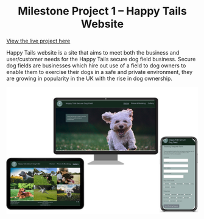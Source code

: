 <h1 align="center">Milestone Project 1 – Happy Tails Website</h1>

[View the live project here](#)

Happy Tails website is a site that aims to meet both the business and user/customer needs for the Happy Tails secure dog field business.
Secure dog fields are businesses which hire out use of a field to dog owners to enable them to exercise their dogs in a safe and private environment, they are growing in popularity in the UK with the rise in dog ownership.

![Mockup](assets/images/summary.jpg)
